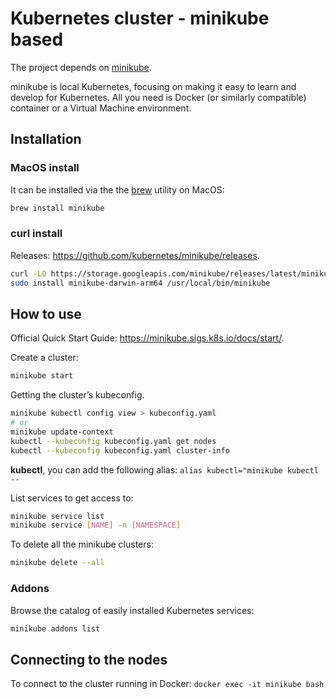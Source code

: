 # Kubernetes cluster - minikube based

The project depends on [minikube](https://minikube.sigs.k8s.io).

minikube is local Kubernetes, focusing on making it easy to learn and develop for Kubernetes.
All you need is Docker (or similarly compatible) container or a Virtual Machine environment.

## Installation

### MacOS install

It can be installed via the the [brew](https://brew.sh/) utility on MacOS:

```bash
brew install minikube
```

### curl install

Releases: <https://github.com/kubernetes/minikube/releases>.

```bash
curl -LO https://storage.googleapis.com/minikube/releases/latest/minikube-darwin-arm64
sudo install minikube-darwin-arm64 /usr/local/bin/minikube
```

## How to use

Official Quick Start Guide: <https://minikube.sigs.k8s.io/docs/start/>.

Create a cluster:

```bash
minikube start
```

Getting the cluster’s kubeconfig.

```bash
minikube kubectl config view > kubeconfig.yaml
# or
minikube update-context
kubectl --kubeconfig kubeconfig.yaml get nodes
kubectl --kubeconfig kubeconfig.yaml cluster-info
```

**kubectl**, you can add the following alias: `alias kubectl="minikube kubectl --`

List services to get access to:

```bash
minikube service list
minikube service [NAME] -n [NAMESPACE]
```

To delete all the minikube clusters:

```bash
minikube delete --all
```

### Addons

Browse the catalog of easily installed Kubernetes services:

```bash
minikube addons list
```

## Connecting to the nodes

To connect to the cluster running in Docker: `docker exec -it minikube bash`

